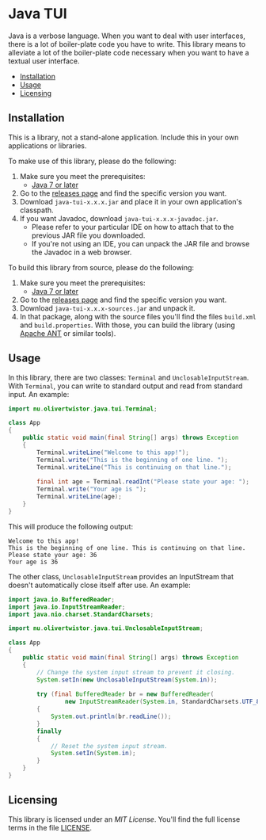 # Java TUI
Java is a verbose language. When you want to deal with user interfaces, there 
is a lot of boiler-plate code you have to write. This library means to 
alleviate a lot of the boiler-plate code necessary when you want to have a 
textual user interface.

* [Installation](#installation)
* [Usage](#usage)
* [Licensing](#licensing)

## Installation
This is a library, not a stand-alone application. Include this in your own 
applications or libraries. 

To make use of this library, please do the following:
1. Make sure you meet the prerequisites:
    * [Java 7 or later][2] 
1. Go to the [releases page][4] and find the specific version you want.
1. Download `java-tui-x.x.x.jar` and place it in your own application's 
classpath.
1. If you want Javadoc, download `java-tui-x.x.x-javadoc.jar`.
    * Please refer to your particular IDE on how to attach that to the previous 
    JAR file you downloaded.
    * If you're not using an IDE, you can unpack the JAR file and browse the 
    Javadoc in a web browser.
    
To build this library from source, please do the following:
1. Make sure you meet the prerequisites:
    * [Java 7 or later][2]
1. Go to the [releases page][4] and find the specific version you want.
1. Download `java-tui-x.x.x-sources.jar` and unpack it.
1. In that package, along with the source files you'll find the files 
`build.xml` and `build.properties`. With those, you can build the library 
(using [Apache ANT][6] or similar tools).

## Usage
In this library, there are two classes: `Terminal` and `UnclosableInputStream`. 
With `Terminal`, you can write to standard output and read from standard input.
An example:

```java
import nu.olivertwistor.java.tui.Terminal;

class App
{
    public static void main(final String[] args) throws Exception
    {
        Terminal.writeLine("Welcome to this app!");
        Terminal.write("This is the beginning of one line. ");
        Terminal.writeLine("This is continuing on that line.");
        
        final int age = Terminal.readInt("Please state your age: ");
        Terminal.write("Your age is ");
        Terminal.writeLine(age);
    }
}
``` 

This will produce the following output:

```
Welcome to this app!
This is the beginning of one line. This is continuing on that line.
Please state your age: 36
Your age is 36
```

The other class, `UnclosableInputStream` provides an InputStream that doesn't automatically close itself after use. An example:

```java
import java.io.BufferedReader;
import java.io.InputStreamReader;
import java.nio.charset.StandardCharsets;

import nu.olivertwistor.java.tui.UnclosableInputStream;

class App
{
    public static void main(final String[] args) throws Exception
    {
        // Change the system input stream to prevent it closing.
        System.setIn(new UnclosableInputStream(System.in));
    
        try (final BufferedReader br = new BufferedReader(
                new InputStreamReader(System.in, StandardCharsets.UTF_8)))
        {
            System.out.println(br.readLine());
        }
        finally
        {
            // Reset the system input stream.
            System.setIn(System.in);
        }
    }
}
```

## Licensing
This library is licensed under an *MIT License*. You'll find the full license 
terms in the file [LICENSE][3].


[2]: https://java.com/download/
[3]: LICENSE
[4]: https://github.com/olivertwistor/java-tui/releases
[6]: https://ant.apache.org/
